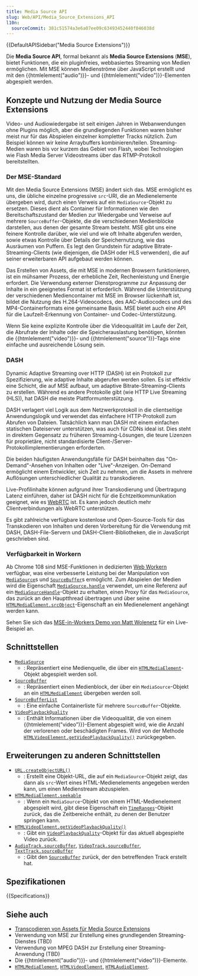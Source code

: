 ```yaml
---
title: Media Source API
slug: Web/API/Media_Source_Extensions_API
l10n:
  sourceCommit: 381c51574a3e6a07ee09c63493452440f046038d
---
```


{{DefaultAPISidebar("Media Source Extensions")}}

Die **Media Source API**, formal bekannt als **Media Source Extensions** (**MSE**), bietet Funktionen, die ein pluginfreies, webbasiertes Streaming von Medien ermöglichen. Mit MSE können Medienströme über JavaScript erstellt und mit den {{htmlelement("audio")}}- und {{htmlelement("video")}}-Elementen abgespielt werden.

## Konzepte und Nutzung der Media Source Extensions

Video- und Audiowiedergabe ist seit einigen Jahren in Webanwendungen ohne Plugins möglich, aber die grundlegenden Funktionen waren bisher meist nur für das Abspielen einzelner kompletter Tracks nützlich. Zum Beispiel können wir keine Arraybuffers kombinieren/teilen. Streaming-Medien waren bis vor kurzem das Gebiet von Flash, wobei Technologien wie Flash Media Server Videostreams über das RTMP-Protokoll bereitstellten.

### Der MSE-Standard

Mit den Media Source Extensions (MSE) ändert sich das. MSE ermöglicht es uns, die übliche einzelne progressive `src`-URI, die an Medienelemente übergeben wird, durch einen Verweis auf ein `MediaSource`-Objekt zu ersetzen. Dieses dient als Container für Informationen wie den Bereitschaftszustand der Medien zur Wiedergabe und Verweise auf mehrere `SourceBuffer`-Objekte, die die verschiedenen Medienblöcke darstellen, aus denen der gesamte Stream besteht. MSE gibt uns eine feinere Kontrolle darüber, wie viel und wie oft Inhalte abgerufen werden, sowie etwas Kontrolle über Details der Speichernutzung, wie das Ausräumen von Puffern. Es legt den Grundstein für adaptive Bitrate-Streaming-Clients (wie diejenigen, die DASH oder HLS verwenden), die auf seiner erweiterbaren API aufgebaut werden können.

Das Erstellen von Assets, die mit MSE in modernen Browsern funktionieren, ist ein mühsamer Prozess, der erhebliche Zeit, Rechenleistung und Energie erfordert. Die Verwendung externer Dienstprogramme zur Anpassung der Inhalte in ein geeignetes Format ist erforderlich. Während die Unterstützung der verschiedenen Mediencontainer mit MSE im Browser lückenhaft ist, bildet die Nutzung des H.264-Videocodecs, des AAC-Audiocodecs und des MP4-Containerformats eine gemeinsame Basis. MSE bietet auch eine API für die Laufzeit-Erkennung von Container- und Codec-Unterstützung.

Wenn Sie keine explizite Kontrolle über die Videoqualität im Laufe der Zeit, die Abrufrate der Inhalte oder die Speicherauslastung benötigen, könnten die {{htmlelement("video")}}- und {{htmlelement("source")}}-Tags eine einfache und ausreichende Lösung sein.

### DASH

Dynamic Adaptive Streaming over HTTP (DASH) ist ein Protokoll zur Spezifizierung, wie adaptive Inhalte abgerufen werden sollen. Es ist effektiv eine Schicht, die auf MSE aufbaut, um adaptive Bitrate-Streaming-Clients zu erstellen. Während es andere Protokolle gibt (wie HTTP Live Streaming (HLS)), hat DASH die meiste Plattformunterstützung.

DASH verlagert viel Logik aus dem Netzwerkprotokoll in die clientseitige Anwendungslogik und verwendet das einfachere HTTP-Protokoll zum Abrufen von Dateien. Tatsächlich kann man DASH mit einem einfachen statischen Dateiserver unterstützen, was auch für CDNs ideal ist. Dies steht in direktem Gegensatz zu früheren Streaming-Lösungen, die teure Lizenzen für proprietäre, nicht standardisierte Client-/Server-Protokollimplementierungen erforderten.

Die beiden häufigsten Anwendungsfälle für DASH beinhalten das "On-Demand"-Ansehen von Inhalten oder "Live"-Anzeigen. On-Demand ermöglicht einem Entwickler, sich Zeit zu nehmen, um die Assets in mehrere Auflösungen unterschiedlicher Qualität zu transkodieren.

Live-Profilinhalte können aufgrund ihrer Transkodierung und Übertragung Latenz einführen, daher ist DASH nicht für die Echtzeitkommunikation geeignet, wie es [WebRTC](/de/docs/Web/API/WebRTC_API) ist. Es kann jedoch deutlich mehr Clientverbindungen als WebRTC unterstützen.

Es gibt zahlreiche verfügbare kostenlose und Open-Source-Tools für das Transkodieren von Inhalten und deren Vorbereitung für die Verwendung mit DASH, DASH-File-Servern und DASH-Client-Bibliotheken, die in JavaScript geschrieben sind.

### Verfügbarkeit in Workern

Ab Chrome 108 sind MSE-Funktionen in dedizierten [Web Workern](/de/docs/Web/API/Web_Workers_API) verfügbar, was eine verbesserte Leistung bei der Manipulation von [`MediaSource`](/de/docs/Web/API/MediaSource)s und [`SourceBuffer`](/de/docs/Web/API/SourceBuffer)s ermöglicht. Zum Abspielen der Medien wird die Eigenschaft [`MediaSource.handle`](/de/docs/Web/API/MediaSource/handle) verwendet, um eine Referenz auf ein [`MediaSourceHandle`](/de/docs/Web/API/MediaSourceHandle)-Objekt zu erhalten, einen Proxy für das `MediaSource`, das zurück an den Hauptthread übertragen und über seine [`HTMLMediaElement.srcObject`](/de/docs/Web/API/HTMLMediaElement/srcObject)-Eigenschaft an ein Medienelement angehängt werden kann.

Sehen Sie sich das [MSE-in-Workers Demo von Matt Wolenetz](https://wolenetz.github.io/mse-in-workers-demo/mse-in-workers-demo.html) für ein Live-Beispiel an.

## Schnittstellen

- [`MediaSource`](/de/docs/Web/API/MediaSource)
  - : Repräsentiert eine Medienquelle, die über ein [`HTMLMediaElement`](/de/docs/Web/API/HTMLMediaElement)-Objekt abgespielt werden soll.
- [`SourceBuffer`](/de/docs/Web/API/SourceBuffer)
  - : Repräsentiert einen Medienblock, der über ein `MediaSource`-Objekt an ein [`HTMLMediaElement`](/de/docs/Web/API/HTMLMediaElement) übergeben werden soll.
- [`SourceBufferList`](/de/docs/Web/API/SourceBufferList)
  - : Eine einfache Containerliste für mehrere `SourceBuffer`-Objekte.
- [`VideoPlaybackQuality`](/de/docs/Web/API/VideoPlaybackQuality)
  - : Enthält Informationen über die Videoqualität, die von einem {{htmlelement("video")}}-Element abgespielt wird, wie die Anzahl der verlorenen oder beschädigten Frames. Wird von der Methode [`HTMLVideoElement.getVideoPlaybackQuality()`](/de/docs/Web/API/HTMLVideoElement/getVideoPlaybackQuality) zurückgegeben.

## Erweiterungen zu anderen Schnittstellen

- [`URL.createObjectURL()`](/de/docs/Web/API/URL/createObjectURL_static)
  - : Erstellt eine Objekt-URL, die auf ein `MediaSource`-Objekt zeigt, das dann als `src`-Wert eines HTML-Medienelements angegeben werden kann, um einen Medienstream abzuspielen.
- [`HTMLMediaElement.seekable`](/de/docs/Web/API/HTMLMediaElement/seekable)
  - : Wenn ein `MediaSource`-Objekt von einem HTML-Medienelement abgespielt wird, gibt diese Eigenschaft ein [`TimeRanges`](/de/docs/Web/API/TimeRanges)-Objekt zurück, das die Zeitbereiche enthält, zu denen der Benutzer springen kann.
- [`HTMLVideoElement.getVideoPlaybackQuality()`](/de/docs/Web/API/HTMLVideoElement/getVideoPlaybackQuality)
  - : Gibt ein [`VideoPlaybackQuality`](/de/docs/Web/API/VideoPlaybackQuality)-Objekt für das aktuell abgespielte Video zurück.
- [`AudioTrack.sourceBuffer`](/de/docs/Web/API/AudioTrack/sourceBuffer), [`VideoTrack.sourceBuffer`](/de/docs/Web/API/VideoTrack/sourceBuffer), [`TextTrack.sourceBuffer`](/de/docs/Web/API/TextTrack/sourceBuffer)
  - : Gibt den [`SourceBuffer`](/de/docs/Web/API/SourceBuffer) zurück, der den betreffenden Track erstellt hat.

## Spezifikationen

{{Specifications}}

## Siehe auch

- [Transcodieren von Assets für Media Source Extensions](/de/docs/Web/API/Media_Source_Extensions_API/Transcoding_assets_for_MSE)
- Verwendung von MSE zur Erstellung eines grundlegenden Streaming-Dienstes (TBD)
- Verwendung von MPEG DASH zur Erstellung einer Streaming-Anwendung (TBD)
- Die {{htmlelement("audio")}}- und {{htmlelement("video")}}-Elemente.
- [`HTMLMediaElement`](/de/docs/Web/API/HTMLMediaElement), [`HTMLVideoElement`](/de/docs/Web/API/HTMLVideoElement), [`HTMLAudioElement`](/de/docs/Web/API/HTMLAudioElement).
